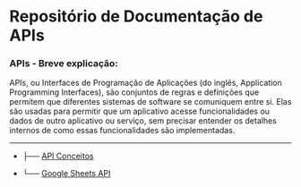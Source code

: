 
# Repositório de Documentação de APIs

### APIs - Breve explicação:

APIs, ou Interfaces de Programação de Aplicações (do inglês, Application Programming Interfaces), são conjuntos de regras e definições que permitem que diferentes sistemas de software se comuniquem entre si. Elas são usadas para permitir que um aplicativo acesse funcionalidades ou dados de outro aplicativo ou serviço, sem precisar entender os detalhes internos de como essas funcionalidades são implementadas.

---

- ├── [API Conceitos]()
  
- └── [Google Sheets API](https://github.com/ArielRiello/Documentacao_de_Estudos/tree/main/API/Google_Sheets_API)
